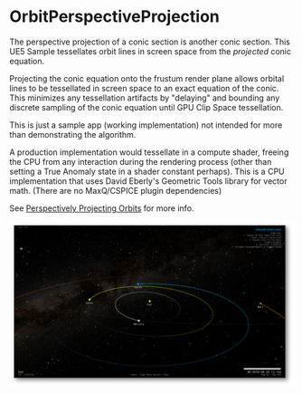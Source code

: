 # OrbitPerspectiveProjection
The perspective projection of a conic section is another conic section.  This UE5 Sample tessellates orbit lines in screen space from the *projected* conic equation.

Projecting the conic equation onto the frustum render plane allows orbital lines to be tessellated in screen space to an exact equation of the conic.  This minimizes any tessellation artifacts by "delaying" and bounding any discrete sampling of the conic equation until GPU Clip Space tessellation.

This is just a sample app (working implementation) not intended for more than demonstrating the algorithm.

A production implementation would tessellate in a compute shader, freeing the CPU from any interaction during the rendering process (other than setting a True Anomaly state in a shader constant perhaps).  This is a CPU implementation that uses David Eberly's Geometric Tools library for vector math.  (There are no MaxQ/CSPICE plugin dependencies)

See [Perspectively Projecting Orbits](PerspectivelyProjectingOrbits.pptx) for more info.


![Projected Orbits](ProjectedOrbits.png)
